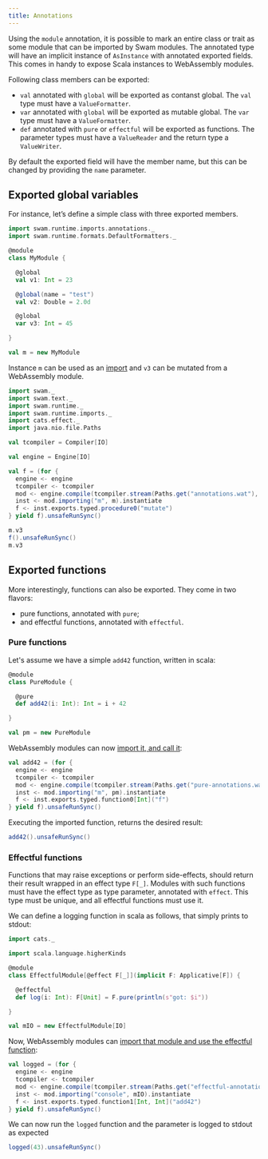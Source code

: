 ```yaml
---
title: Annotations
---
```


Using the `module` annotation, it is possible to mark an entire class or trait as some module that can be imported by Swam modules. The annotated type will have an implicit instance of `AsInstance` with annotated exported fields. This comes in handy to expose Scala instances to WebAssembly modules.

Following class members can be exported:
 - `val` annotated with `global` will be exported as contanst global. The `val` type must have a `ValueFormatter`.
 - `var` annotated with `global` will be exported as mutable global. The `var` type must have a `ValueFormatter`.
 - `def` annotated with `pure` or `effectful` will be exported as functions. The parameter types must have a `ValueReader` and the return type a `ValueWriter`.

By default the exported field will have the member name, but this can be changed by providing the `name` parameter.

## Exported global variables

For instance, let’s define a simple class with three exported members.

```scala mdoc:silent
import swam.runtime.imports.annotations._
import swam.runtime.formats.DefaultFormatters._

@module
class MyModule {

  @global
  val v1: Int = 23

  @global(name = "test")
  val v2: Double = 2.0d

  @global
  var v3: Int = 45

}

val m = new MyModule
```

Instance `m` can be used as an [import](/examples/annotations.wat) and `v3` can be mutated from a WebAssembly module.

```scala mdoc:silent
import swam._
import swam.text._
import swam.runtime._
import swam.runtime.imports._
import cats.effect._
import java.nio.file.Paths

val tcompiler = Compiler[IO]

val engine = Engine[IO]

val f = (for {
  engine <- engine
  tcompiler <- tcompiler
  mod <- engine.compile(tcompiler.stream(Paths.get("annotations.wat"), true))
  inst <- mod.importing("m", m).instantiate
  f <- inst.exports.typed.procedure0("mutate")
} yield f).unsafeRunSync()
```

```scala mdoc
m.v3
f().unsafeRunSync()
m.v3
```

## Exported functions

More interestingly, functions can also be exported. They come in two flavors:
 - pure functions, annotated with `pure`;
 - and effectful functions, annotated with `effectful`.

### Pure functions

Let's assume we have a simple `add42` function, written in scala:

```scala mdoc:silent
@module
class PureModule {

  @pure
  def add42(i: Int): Int = i + 42

}

val pm = new PureModule
```

WebAssembly modules can now [import it, and call it](/examples/pure-annotations.wat):

```scala mdoc:silent
val add42 = (for {
  engine <- engine
  tcompiler <- tcompiler
  mod <- engine.compile(tcompiler.stream(Paths.get("pure-annotations.wat"), true))
  inst <- mod.importing("m", pm).instantiate
  f <- inst.exports.typed.function0[Int]("f")
} yield f).unsafeRunSync()
```

Executing the imported function, returns the desired result:
```scala mdoc
add42().unsafeRunSync()
```

### Effectful functions

Functions that may raise exceptions or perform side-effects, should return their result wrapped in an effect type `F[_]`. Modules with such functions must have the effect type as type parameter, annotated with `effect`.
This type must be unique, and all effectful functions must use it.

We can define a logging function in scala as follows, that simply prints to stdout:

```scala mdoc:silent
import cats._

import scala.language.higherKinds

@module
class EffectfulModule[@effect F[_]](implicit F: Applicative[F]) {

  @effectful
  def log(i: Int): F[Unit] = F.pure(println(s"got: $i"))

}

val mIO = new EffectfulModule[IO]
```

Now, WebAssembly modules can [import that module and use the effectful function](/examples/effectful-annotation.wat):

```scala mdoc:silent
val logged = (for {
  engine <- engine
  tcompiler <- tcompiler
  mod <- engine.compile(tcompiler.stream(Paths.get("effectful-annotations.wat"), true))
  inst <- mod.importing("console", mIO).instantiate
  f <- inst.exports.typed.function1[Int, Int]("add42")
} yield f).unsafeRunSync()
```

We can now run the `logged` function and the parameter is logged to stdout as expected
```scala mdoc
logged(43).unsafeRunSync()
```
